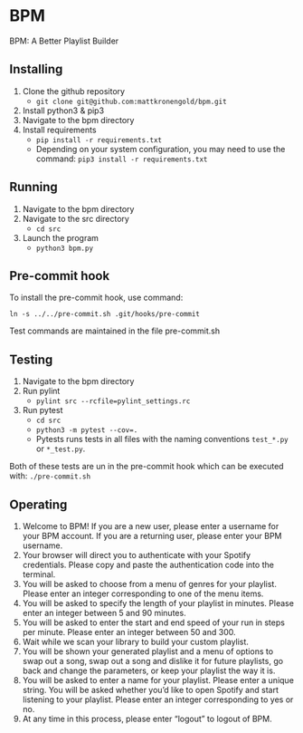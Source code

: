 # BPM
BPM: A Better Playlist Builder

## Installing
1. Clone the github repository
	* ```git clone git@github.com:mattkronengold/bpm.git```
2. Install python3 & pip3
3. Navigate to the bpm directory
4. Install requirements
	* ```pip install -r requirements.txt```
	* Depending on your system configuration, you may need to use the command: ```pip3 install -r requirements.txt```

## Running
1. Navigate to the bpm directory
2. Navigate to the src directory
	* ```cd src```
3. Launch the program
	* ```python3 bpm.py```

## Pre-commit hook
To install the pre-commit hook, use command: 

`ln -s ../../pre-commit.sh .git/hooks/pre-commit`

Test commands are maintained in the file pre-commit.sh

## Testing
1. Navigate to the bpm directory
2. Run pylint
	* ```pylint src --rcfile=pylint_settings.rc```
3. Run pytest
	* ```cd src```
	* ```python3 -m pytest --cov=.```
	* Pytests runs tests in all files with the naming conventions `test_*.py` or `*_test.py`.

Both of these tests are un in the pre-commit hook which can be executed with:
```./pre-commit.sh```

## Operating
1. Welcome to BPM! If you are a new user, please enter a username for your BPM account. If you are a returning user, please enter your BPM username.
2. Your browser will direct you to authenticate with your Spotify credentials. Please copy and paste the authentication code into the terminal.
3. You will be asked to choose from a menu of genres for your playlist. Please enter an integer corresponding to one of the menu items.
4. You will be asked to specify the length of your playlist in minutes. Please enter an integer between 5 and 90 minutes.
5. You will be asked to enter the start and end speed of your run in steps per minute. Please enter an integer between 50 and 300.
6. Wait while we scan your library to build your custom playlist.
7. You will be shown your generated playlist and a menu of options to swap out a song, swap out a song and dislike it for future playlists, go back and change the parameters, or keep your playlist the way it is.
8. You will be asked to enter a name for your playlist. Please enter a unique string.
You will be asked whether you’d like to open Spotify and start listening to your playlist. Please enter an integer corresponding to yes or no.
9. At any time in this process, please enter “logout” to logout of BPM. 

